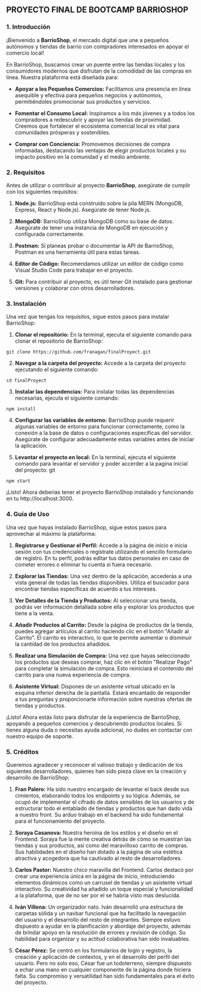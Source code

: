 ## PROYECTO FINAL DE BOOTCAMP **BARRIOSHOP**
### 1. Introducción

¡Bienvenido a **BarrioShop**, el mercado digital que une a pequeños autónomos y tiendas de barrio con compradores interesados en apoyar el comercio local!

En BarrioShop, buscamos crear un puente entre las tiendas locales y los consumidores modernos que disfrutan de la comodidad de las compras en línea. Nuestra plataforma está diseñada para:

- **Apoyar a los Pequeños Comercios:** Facilitamos una presencia en línea asequible y efectiva para pequeños negocios y autónomos, permitiéndoles promocionar sus productos y servicios.

- **Fomentar el Consumo Local:** Inspiramos a los más jóvenes y a todos los compradores a redescubrir y apoyar las tiendas de proximidad. Creemos que fortalecer el ecosistema comercial local es vital para comunidades prósperas y sostenibles.

- **Comprar con Conciencia:** Promovemos decisiones de compra informadas, destacando las ventajas de elegir productos locales y su impacto positivo en la comunidad y el medio ambiente.

### 2. Requisitos

Antes de utilizar o contribuir al proyecto **BarrioShop**, asegúrate de cumplir con los siguientes requisitos:

1. **Node.js:** BarrioShop está construido sobre la pila MERN (MongoDB, Express, React y Node.js). Asegúrate de tener Node.js.

2. **MongoDB:** BarrioShop utiliza MongoDB como su base de datos. Asegúrate de tener una instancia de MongoDB en ejecución y configurada correctamente.

3. **Postman:** Si planeas probar o documentar la API de BarrioShop, Postman es una herramienta útil para estas tareas.

4. **Editor de Código:** Recomendamos utilizar un editor de código como Visual Studio Code para trabajar en el proyecto.

5. **Git:** Para contribuir al proyecto, es útil tener Git instalado para gestionar versiones y colaborar con otros desarrolladores.

### 3. Instalación

Una vez que tengas los requisitos, sigue estos pasos para instalar BarrioShop:

1. **Clonar el repositorio:**
En la terminal, ejecuta el siguiente comando para clonar el repositorio de BarrioShop:

`git clone https://github.com/franagan/finalProyect.git`

2. **Navegar a la carpeta del proyecto:**
Accede a la carpeta del proyecto ejecutando el siguiente comando:

`cd finalProyect`

3. **Instalar las dependencias:**
Para instalar todas las dependencias necesarias, ejecuta el siguiente comando:

`npm install`

4. **Configurar las variables de entorno:**
BarrioShop puede requerir algunas variables de entorno para funcionar correctamente, como la conexión a la base de datos o configuraciones específicas del servidor. Asegúrate de configurar adecuadamente estas variables antes de iniciar la aplicación.

5. **Levantar el proyecto en local:**
En la terminal, ejecuta el siguiente comando para levantar el servidor y poder accerder a la pagina inicial del proyecto:
git

`npm start`

¡Listo! Ahora deberías tener el proyecto BarrioShop instalado y funcionando en tu http://localhost:3000.

### 4. Guía de Uso
Una vez que hayas instalado BarrioShop, sigue estos pasos para aprovechar al máximo la plataforma:

1. **Registrarse y Gestionar el Perfil:**
Accede a la página de inicio e inicia sesión con tus credenciales o regístrate utilizando el sencillo formulario de registro. En tu perfil, podrás editar tus datos personales en caso de cometer errores o eliminar tu cuenta si fuera necesario.

2. **Explorar las Tiendas:**
Una vez dentro de la aplicación, accederás a una vista general de todas las tiendas disponibles. Utiliza el buscador para encontrar tiendas específicas de acuerdo a tus intereses.

3. **Ver Detalles de la Tienda y Productos:**
Al seleccionar una tienda, podrás ver información detallada sobre ella y explorar los productos que tiene a la venta.

4. **Añadir Productos al Carrito:**
Desde la página de productos de la tienda, puedes agregar artículos al carrito haciendo clic en el botón "Añadir al Carrito". El carrito es interactivo, lo que te permite aumentar o disminuir la cantidad de los productos añadidos.

5. **Realizar una Simulación de Compra:**
Una vez que hayas seleccionado los productos que deseas comprar, haz clic en el botón "Realizar Pago" para completar la simulación de compra. Esto reiniciará el contenido del carrito para una nueva experiencia de compra.

6. **Asistente Virtual:**
Dispones de un asistente virtual ubicado en la esquina inferior derecha de la pantalla. Estará encantado de responder a tus preguntas y proporcionarte información sobre nuestras ofertas de tiendas y productos.

¡Listo! Ahora estás listo para disfrutar de la experiencia de BarrioShop, apoyando a pequeños comercios y descubriendo productos locales. Si tienes alguna duda o necesitas ayuda adicional, no dudes en contactar con nuestro equipo de soporte.

### 5. Créditos

Queremos agradecer y reconocer el valioso trabajo y dedicación de los siguientes desarrolladores, quienes han sido pieza clave en la creación y desarrollo de BarrioShop:

1. **Fran Palero:** Ha sido nuestro encargado de levantar el back desde sus cimientos, elaborando todos los endpoints y su lógica. Además, se ocupó de implementar el cifrado de datos sensibles de los usuarios y de estructurar todo el entablado de tiendas y productos que han dado vida a nuestro front. Su arduo trabajo en el backend ha sido fundamental para el funcionamiento del proyecto.

2. **Soraya Casanova:** Nuestra heroína de los estilos y el diseño en el Frontend. Soraya fue la mente creativa detrás de cómo se muestran las tiendas y sus productos, así como del maravilloso carrito de compras. Sus habilidades en el diseño han dotado a la página de una estética atractiva y acogedora que ha cautivado al resto de desarrolladores.

3. **Carlos Pastor:** Nuestro chico maravilla del Frontend. Carlos destacó por crear una experiencia única en la página de inicio, introduciendo elementos dinámicos como un carrusel de tiendas y un asistente virtual interactivo. Su creatividad ha añadido un toque especial y funcionalidad a la plataforma, que de no ser por el se habria visto mas deslucida.

4. **Iván Villena:** Un organizador nato. Iván desarrolló una estructura de carpetas sólida y un navbar funcional que ha facilitado la navegación del usuario y el desarrollo del resto de integrantes. Siempre estuvo dispuesto a ayudar en la planificación y abordaje del proyecto, además de brindar apoyo en la resolución de errores y revisión de código. Su habilidad para organizar y su actitud colaborativa han sido invaluables.

5. **César Pérez:** Se centró en los formularios de login y registro, la creación y aplicación de contextos, y en el desarrollo del perfil del usuario. Pero no solo eso, César fue un todoterreno, siempre dispuesto a echar una mano en cualquier componente de la página donde hiciera falta. Su compromiso y versatilidad han sido fundamentales para el éxito del proyecto.